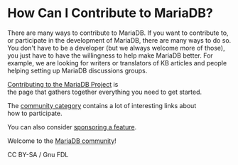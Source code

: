 # How Can I Contribute to MariaDB?

There are many ways to contribute to MariaDB. If you want to contribute to, or participate in the development of MariaDB, there are many ways to do so. You don't have to be a developer (but we always welcome more of those), you just have to have the willingness to help make MariaDB better. For example, we are looking for writers or translators of KB articles and people helping setting up MariaDB discussions groups.

[Contributing to the MariaDB Project](https://app.gitbook.com/s/WCInJQ9cmGjq1lsTG91E/community/contributing-participating/contributing-to-the-mariadb-project) is\
the page that gathers together everything you need to get started.

The [community category](../../../../en/community/) contains a lot of interesting links about\
how to participate.

You can also consider [sponsoring a feature](https://app.gitbook.com/s/WCInJQ9cmGjq1lsTG91E/community/contributing-participating/sponsoring-the-mariadb-project).

Welcome to the [MariaDB community](../../../../en/community/)!

CC BY-SA / Gnu FDL
